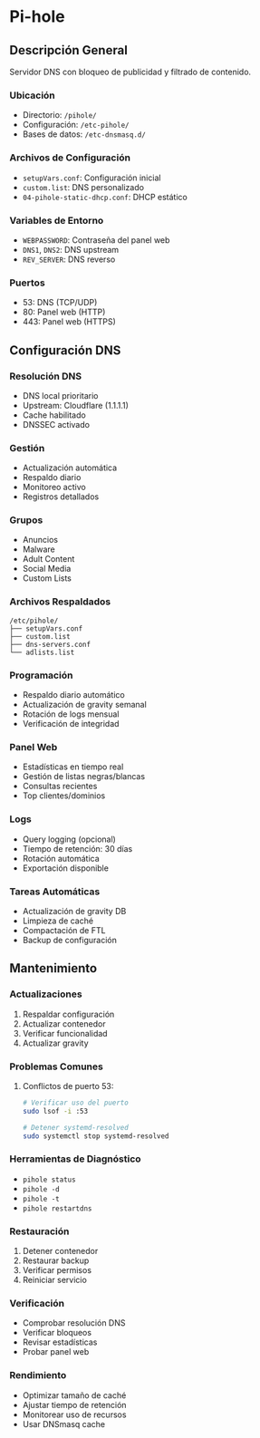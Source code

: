 # Pi-hole

## Descripción General

Servidor DNS con bloqueo de publicidad y filtrado de contenido.

### Ubicación

- Directorio: `/pihole/`
- Configuración: `/etc-pihole/`
- Bases de datos: `/etc-dnsmasq.d/`

### Archivos de Configuración

- `setupVars.conf`: Configuración inicial
- `custom.list`: DNS personalizado
- `04-pihole-static-dhcp.conf`: DHCP estático

### Variables de Entorno

- `WEBPASSWORD`: Contraseña del panel web
- `DNS1`, `DNS2`: DNS upstream
- `REV_SERVER`: DNS reverso

### Puertos

- 53: DNS (TCP/UDP)
- 80: Panel web (HTTP)
- 443: Panel web (HTTPS)

## Configuración DNS

### Resolución DNS

- DNS local prioritario
- Upstream: Cloudflare (1.1.1.1)
- Cache habilitado
- DNSSEC activado

### Gestión

- Actualización automática
- Respaldo diario
- Monitoreo activo
- Registros detallados

### Grupos

- Anuncios
- Malware
- Adult Content
- Social Media
- Custom Lists

### Archivos Respaldados

```plaintext
/etc/pihole/
├── setupVars.conf
├── custom.list
├── dns-servers.conf
└── adlists.list
```

### Programación

- Respaldo diario automático
- Actualización de gravity semanal
- Rotación de logs mensual
- Verificación de integridad

### Panel Web

- Estadísticas en tiempo real
- Gestión de listas negras/blancas
- Consultas recientes
- Top clientes/dominios

### Logs

- Query logging (opcional)
- Tiempo de retención: 30 días
- Rotación automática
- Exportación disponible

### Tareas Automáticas

- Actualización de gravity DB
- Limpieza de caché
- Compactación de FTL
- Backup de configuración

## Mantenimiento

### Actualizaciones

1. Respaldar configuración
2. Actualizar contenedor
3. Verificar funcionalidad
4. Actualizar gravity

### Problemas Comunes

1. Conflictos de puerto 53:

   ```bash
   # Verificar uso del puerto
   sudo lsof -i :53
   
   # Detener systemd-resolved
   sudo systemctl stop systemd-resolved
   ```

### Herramientas de Diagnóstico

- `pihole status`
- `pihole -d`
- `pihole -t`
- `pihole restartdns`

### Restauración

1. Detener contenedor
2. Restaurar backup
3. Verificar permisos
4. Reiniciar servicio

### Verificación

- Comprobar resolución DNS
- Verificar bloqueos
- Revisar estadísticas
- Probar panel web

### Rendimiento

- Optimizar tamaño de caché
- Ajustar tiempo de retención
- Monitorear uso de recursos
- Usar DNSmasq cache
